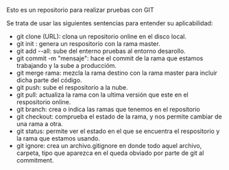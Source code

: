 Esto es un repositorio para realizar pruebas con GIT

Se trata de usar las siguientes sentencias para entender su aplicabilidad:

- git clone (URL): clona un repositorio online en el disco local.
- git init : genera un respositorio con la rama master.
- git add --all: sube del enterno pruebas al entorno desarollo.
- git commit -m "mensaje": hace el commit de la rama que estamos trabajando y la sube a produccióm.
- git merge rama: mezcla la rama destino con la rama master para incluir dicha parte del código.
- git push: sube el respositorio a la nube.
- git pull: actualiza la rama con la ultima versión que este en el respositorio online.
- git branch: crea o indica las ramas que tenemos en el repositorio
- git checkout: comprueba el estado de la rama, y nos permite cambiar de una rama a otra.
- git status: permite ver el estado en el que se encuentra el respositorio y la rama que estamos usando.
- git ignore: crea un archivo.gitignore en donde todo aquel archivo, carpeta, tipo que aparezca en el queda obviado por parte de git al commitment.